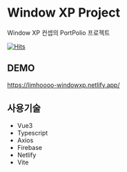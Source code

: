 # Window XP Project
Window XP 컨셉의 PortPolio 프로젝트

[![Hits](https://hits.seeyoufarm.com/api/count/incr/badge.svg?url=https%3A%2F%2Fgithub.com%2Flimhoooo%2FwindowXp-vue&count_bg=%2379C83D&title_bg=%23555555&icon=&icon_color=%23E7E7E7&title=hits&edge_flat=false)](https://hits.seeyoufarm.com)

## DEMO
https://limhoooo-windowxp.netlify.app/

## 사용기술
- Vue3 <br>
- Typescript <br>
- Axios <br>
- Firebase <br>
- Netlify <br>
- Vite <br>
